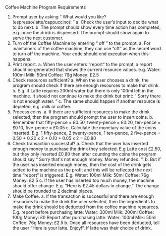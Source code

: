 Coffee Machine Program Requirements
1. Prompt user by asking “ What would you like? (espresso/latte/cappuccino): ”
a. Check the user’s input to decide what to do next.
b. The prompt should show every time action has completed, e.g. once the drink is
dispensed. The prompt should show again to serve the next customer.
2. Turn off the Coffee Machine by entering “ off ” to the prompt.
a. For maintainers of the coffee machine, they can use “off” as the secret word to turn off
the machine. Your code should end execution when this happens.
3. Print report.
a. When the user enters “report” to the prompt, a report should be generated that shows
the current resource values. e.g.
Water: 100ml
Milk: 50ml
Coffee: 76g
Money: £2.5
4. Check resources sufficient?
a. When the user chooses a drink, the program should check if there are enough
resources to make that drink.
b. E.g. if Latte requires 200ml water but there is only 100ml left in the machine. It should
not continue to make the drink but print: “ Sorry there is not enough water. ”
c. The same should happen if another resource is depleted, e.g. milk or coffee.
5. Process coins.
a. If there are sufficient resources to make the drink selected, then the program should
prompt the user to insert coins.
b. Remember that fifty-pence = £0.50, twenty-pence = £0.20, ten-pence = £0.10, 
   five-pence = £0.05
c. Calculate the monetary value of the coins inserted. E.g. 1 fifty-pence, 2 
   twenty-pence, 1 ten-pence, 2
five-pence = 0.50 + 0.20 x 2 + 0.10 + 0.05 x 2 = £0.80
6. Check transaction successful?
a. Check that the user has inserted enough money to purchase the drink they selected.
E.g Latte cost £2.50, but they only inserted £0.80 then after counting the 
   coins the
program should say “ Sorry that's not enough money. Money refunded. ”.
b. But if the user has inserted enough money, then the cost of the drink gets added to the
machine as the profit and this will be reflected the next time “report” is triggered. E.g.
Water: 100ml
Milk: 50ml
Coffee: 76g
Money: £2.5
c. If the user has inserted too much money, the machine should offer change.
E.g. “Here is £2.45 dollars in change.” The change should be rounded to 2 
   decimal
places.
7. Make Coffee.
a. If the transaction is successful and there are enough resources to make the drink the
user selected, then the ingredients to make the drink should be deducted from the
coffee machine resources.
E.g. report before purchasing latte:
Water: 300ml
Milk: 200ml
Coffee: 100g
Money: £0
Report after purchasing latte:
Water: 100ml
Milk: 50ml
Coffee: 76g
Money: £2.5
b. Once all resources have been deducted, tell the user “Here is your latte. Enjoy!”. If
latte was their choice of drink.